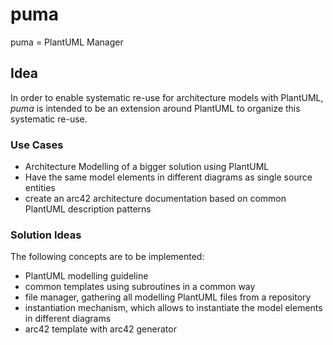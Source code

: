 # puma
puma = PlantUML Manager

## Idea
In order to enable systematic re-use for architecture models with PlantUML, 
*puma* is intended to be an extension around PlantUML to organize this systematic re-use.

### Use Cases
- Architecture Modelling of a bigger solution using PlantUML
- Have the same model elements in different diagrams as single source entities
- create an arc42 architecture documentation based on common PlantUML description patterns

### Solution Ideas
The following concepts are to be implemented:
- PlantUML modelling guideline
- common templates using subroutines in a common way
- file manager, gathering all modelling PlantUML files from a repository
- instantiation mechanism, which allows to instantiate the model elements in different diagrams
- arc42 template with arc42 generator